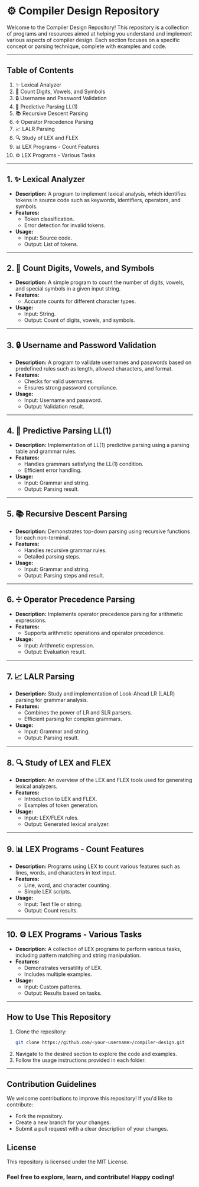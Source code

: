 # ⚙️ Compiler Design Repository

Welcome to the Compiler Design Repository! This repository is a collection of programs and resources aimed at helping you understand and implement various aspects of compiler design. Each section focuses on a specific concept or parsing technique, complete with examples and code.

---

## Table of Contents

1. ✨ Lexical Analyzer
2. 🔢 Count Digits, Vowels, and Symbols
3. 🔒 Username and Password Validation
4. 📘 Predictive Parsing LL(1)
5. 📚 Recursive Descent Parsing
6. ➗ Operator Precedence Parsing
7. 📈 LALR Parsing
8. 🔍 Study of LEX and FLEX
9. 📊 LEX Programs - Count Features
10. ⚙️ LEX Programs - Various Tasks

---

## 1. ✨ Lexical Analyzer
- **Description:**
  A program to implement lexical analysis, which identifies tokens in source code such as keywords, identifiers, operators, and symbols.
- **Features:**
  - Token classification.
  - Error detection for invalid tokens.
- **Usage:**
  - Input: Source code.
  - Output: List of tokens.

---

## 2. 🔢 Count Digits, Vowels, and Symbols
- **Description:**
  A simple program to count the number of digits, vowels, and special symbols in a given input string.
- **Features:**
  - Accurate counts for different character types.
- **Usage:**
  - Input: String.
  - Output: Count of digits, vowels, and symbols.

---

## 3. 🔒 Username and Password Validation
- **Description:**
  A program to validate usernames and passwords based on predefined rules such as length, allowed characters, and format.
- **Features:**
  - Checks for valid usernames.
  - Ensures strong password compliance.
- **Usage:**
  - Input: Username and password.
  - Output: Validation result.

---

## 4. 📘 Predictive Parsing LL(1)
- **Description:**
  Implementation of LL(1) predictive parsing using a parsing table and grammar rules.
- **Features:**
  - Handles grammars satisfying the LL(1) condition.
  - Efficient error handling.
- **Usage:**
  - Input: Grammar and string.
  - Output: Parsing result.

---

## 5. 📚 Recursive Descent Parsing
- **Description:**
  Demonstrates top-down parsing using recursive functions for each non-terminal.
- **Features:**
  - Handles recursive grammar rules.
  - Detailed parsing steps.
- **Usage:**
  - Input: Grammar and string.
  - Output: Parsing steps and result.

---

## 6. ➗ Operator Precedence Parsing
- **Description:**
  Implements operator precedence parsing for arithmetic expressions.
- **Features:**
  - Supports arithmetic operations and operator precedence.
- **Usage:**
  - Input: Arithmetic expression.
  - Output: Evaluation result.

---

## 7. 📈 LALR Parsing
- **Description:**
  Study and implementation of Look-Ahead LR (LALR) parsing for grammar analysis.
- **Features:**
  - Combines the power of LR and SLR parsers.
  - Efficient parsing for complex grammars.
- **Usage:**
  - Input: Grammar and string.
  - Output: Parsing result.

---

## 8. 🔍 Study of LEX and FLEX
- **Description:**
  An overview of the LEX and FLEX tools used for generating lexical analyzers.
- **Features:**
  - Introduction to LEX and FLEX.
  - Examples of token generation.
- **Usage:**
  - Input: LEX/FLEX rules.
  - Output: Generated lexical analyzer.

---

## 9. 📊 LEX Programs - Count Features
- **Description:**
  Programs using LEX to count various features such as lines, words, and characters in text input.
- **Features:**
  - Line, word, and character counting.
  - Simple LEX scripts.
- **Usage:**
  - Input: Text file or string.
  - Output: Count results.

---

## 10. ⚙️ LEX Programs - Various Tasks
- **Description:**
  A collection of LEX programs to perform various tasks, including pattern matching and string manipulation.
- **Features:**
  - Demonstrates versatility of LEX.
  - Includes multiple examples.
- **Usage:**
  - Input: Custom patterns.
  - Output: Results based on tasks.

---

## How to Use This Repository
1. Clone the repository:
   ```bash
   git clone https://github.com/<your-username>/compiler-design.git
   ```
2. Navigate to the desired section to explore the code and examples.
3. Follow the usage instructions provided in each folder.

---

## Contribution Guidelines
We welcome contributions to improve this repository! If you'd like to contribute:

- Fork the repository.
- Create a new branch for your changes.
- Submit a pull request with a clear description of your changes.

## License
This repository is licensed under the MIT License.



### Feel free to explore, learn, and contribute! Happy coding!
